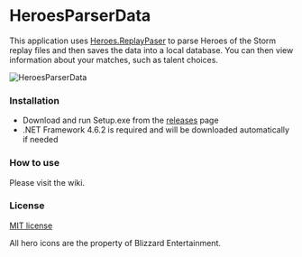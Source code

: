 # HeroesParserData
This application uses [Heroes.ReplayPaser](https://github.com/koliva8245/Heroes.ReplayParser) to parse Heroes of the Storm replay files and then saves the data into a local database.  You can then view information about your matches, such as talent choices.

![HeroesParserData](https://github.com/koliva8245/HeroesParserData/blob/master/HeroesParserData.PNG)

### Installation
- Download and run Setup.exe from the [releases](https://github.com/koliva8245/HeroesParserData/releases) page
- .NET Framework 4.6.2 is required and will be downloaded automatically if needed

### How to use
Please visit the wiki.

### License
[MIT license](https://github.com/koliva8245/HeroesParserData/blob/master/LICENSE.txt)

All hero icons are the property of Blizzard Entertainment.


